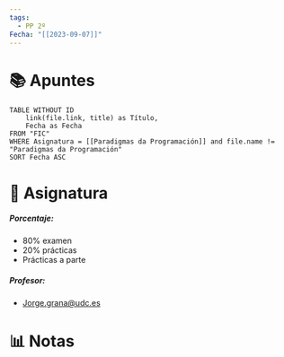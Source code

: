 ```yaml
---
tags:
  - PP 2º
Fecha: "[[2023-09-07]]"
---
```

# 📚 Apuntes

```dataview
TABLE WITHOUT ID
	link(file.link, title) as Título,
	Fecha as Fecha
FROM "FIC"
WHERE Asignatura = [[Paradigmas da Programación]] and file.name != "Paradigmas da Programación"
SORT Fecha ASC
```

# 💾 Asignatura

##### Porcentaje:
* 80% examen
* 20% prácticas
* Prácticas a parte 
##### Profesor:
* Jorge.grana@udc.es

# 📊 Notas


